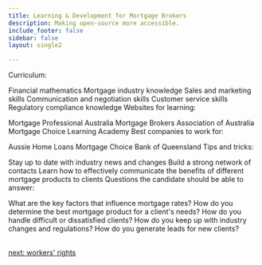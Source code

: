 ```yaml
---
title: Learning & Development for Mortgage Brokers
description: Making open-source more accessible.
include_footer: false
sidebar: false
layout: single2

---
```


<p>
Curriculum:

Financial mathematics
Mortgage industry knowledge
Sales and marketing skills
Communication and negotiation skills
Customer service skills
Regulatory compliance knowledge
Websites for learning:

Mortgage Professional Australia
Mortgage Brokers Association of Australia
Mortgage Choice Learning Academy
Best companies to work for:

Aussie Home Loans
Mortgage Choice
Bank of Queensland
Tips and tricks:

Stay up to date with industry news and changes
Build a strong network of contacts
Learn how to effectively communicate the benefits of different mortgage products to clients
Questions the candidate should be able to answer:

What are the key factors that influence mortgage rates?
How do you determine the best mortgage product for a client's needs?
How do you handle difficult or dissatisfied clients?
How do you keep up with industry changes and regulations?
How do you generate leads for new clients?

<br>
<a href="https://workdojos.com/mortgagebrokers/rights">next: workers' rights</a>
</p>